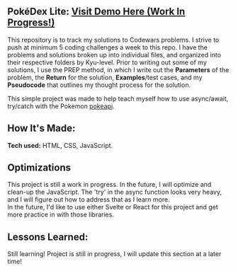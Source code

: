 ## PokéDex Lite: <a target="_blank" href="https://pokedexlookup.netlify.app">Visit Demo Here (Work In Progress!)</a> 

This repository is to track my solutions to Codewars problems. I strive to push at minimum 5 coding challenges a week to this repo. I have the problems and solutions broken up into individual files, and organized into their respective folders by Kyu-level. Prior to writing out some of my solutions, I use the PREP method, in which I write out the <strong>Parameters</strong> of the problem, the <strong>Return</strong> for the solution, <strong>Examples</strong>/test cases, and my <strong>Pseudocode</strong> that outlines my thought process for the solution.

This simple project was made to help teach myself how to use async/await, try/catch with the Pokemon <a target="_blank" href="https://pokeapi.co/">pokeapi</a>.

## How It's Made:

**Tech used:** HTML, CSS, JavaScript. 

## Optimizations

This project is still a work in progress. In the future, I will optimize and clean-up the JavaScript. The 'try' in the async function looks very heavy, and I will figure out how to address that as I learn more. <br />
In the future, I'd like to use either Svelte or React for this project and get more practice in with those libraries.

## Lessons Learned:

Still learning! Project is still in progress, I will update this section at a later time!
